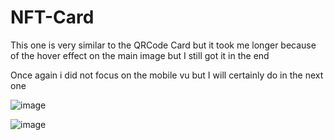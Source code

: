 # NFT-Card
This one is very similar to the QRCode Card but it took me longer because of the hover effect on the main image but I still got it in the end 

Once again i did not focus on the mobile vu but I will certainly do in the next one 



![image](https://github.com/HamzaMasmoudi/NFT-Card/assets/62155012/bb5ece8f-d26f-42f4-b52d-2b1aa9aea86c)
  

![image](https://github.com/HamzaMasmoudi/NFT-Card/assets/62155012/288b97f9-5db3-4e65-b282-530ce1299fe9)



